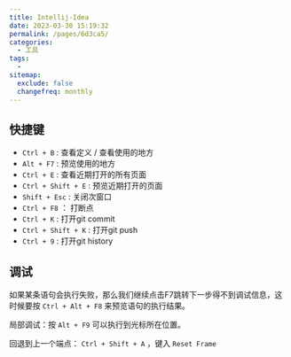 ```yaml
---
title: Intellij-Idea
date: 2023-03-30 15:19:32
permalink: /pages/6d3ca5/
categories:
  - 工具
tags:
  - 
sitemap:
  exclude: false
  changefreq: monthly
---
```


## 快捷键

- `Ctrl + B` : 查看定义 / 查看使用的地方
- `Alt + F7` : 预览使用的地方
- `Ctrl + E` : 查看近期打开的所有页面
- `Ctrl + Shift + E` : 预览近期打开的页面
- `Shift + Esc` : 关闭次窗口
- `Ctrl + F8` ： 打断点
- `Ctrl + K` : 打开git commit
- `Ctrl + Shift + K` : 打开git push
- `Ctrl + 9` : 打开git history

## 调试

如果某条语句会执行失败，那么我们继续点击F7跳转下一步得不到调试信息，这时候要按 `Ctrl + Alt + F8` 来预览语句的执行结果。

局部调试：按 `Alt + F9` 可以执行到光标所在位置。

回退到上一个端点： `Ctrl + Shift + A` ，键入 `Reset Frame`